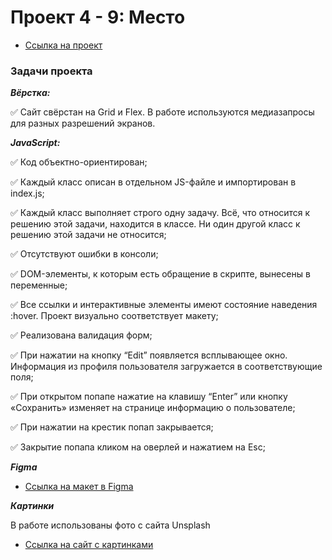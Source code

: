# Проект 4 - 9: Место

* [Ссылка на проект](https://n13cwg.github.io/mesto/)

### Задачи проекта

***Вёрстка:***

:white_check_mark: Сайт свёрстан на Grid и Flex. В работе используются медиазапросы для разных разрешений экранов.

***JavaScript:***

:white_check_mark: Код объектно-ориентирован;

:white_check_mark: Каждый класс описан в отдельном JS-файле и импортирован в index.js;

:white_check_mark: Каждый класс выполняет строго одну задачу. Всё, что относится к решению этой задачи, находится в
классе. Ни один другой класс к решению этой задачи не относится;

:white_check_mark: Отсутствуют ошибки в консоли;

:white_check_mark: DOM-элементы, к которым есть обращение в скрипте, вынесены в переменные;

:white_check_mark: Все ссылки и интерактивные элементы имеют состояние наведения :hover. Проект визуально соответствует
макету;

:white_check_mark: Реализована валидация форм;

:white_check_mark: При нажатии на кнопку “Edit” появляется всплывающее окно. Информация из профиля пользователя
загружается в соответствующие поля;

:white_check_mark: При открытом попапе нажатие на клавишу “Enter” или кнопку «Сохранить» изменяет на странице информацию
о пользователе;

:white_check_mark: При нажатии на крестик попап закрывается;

:white_check_mark: Закрытие попапа кликом на оверлей и нажатием на Esc;

***Figma***

* [Ссылка на макет в Figma](https://www.figma.com/file/StZjf8HnoeLdiXS7dYrLAh/JavaScript.-Sprint-4)

***Картинки***

В работе использованы фото с сайта Unsplash

* [Ссылка на сайт с картинками](https://unsplash.com/)
